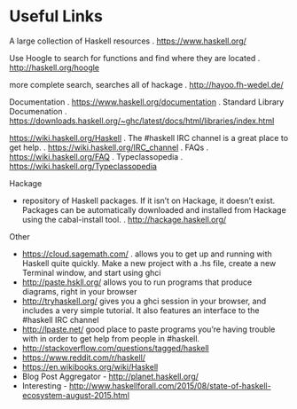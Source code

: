 # Useful Links

A large collection of Haskell resources
. https://www.haskell.org/

Use Hoogle to search for functions and find where they are located
. http://haskell.org/hoogle

more complete search, searches all of hackage
. http://hayoo.fh-wedel.de/

Documentation
. https://www.haskell.org/documentation
. Standard Library Documenation
  . https://downloads.haskell.org/~ghc/latest/docs/html/libraries/index.html

https://wiki.haskell.org/Haskell
. The #haskell IRC channel is a great place to get help.
  . https://wiki.haskell.org/IRC_channel
. FAQs
  . https://wiki.haskell.org/FAQ
. Typeclassopedia
  . https://wiki.haskell.org/Typeclassopedia

Hackage
- repository of Haskell packages. If it isn’t on Hackage, it doesn’t exist.
Packages can be automatically downloaded and installed from Hackage using the cabal-install tool.
. http://hackage.haskell.org/

Other
  - https://cloud.sagemath.com/
    . allows you to get up and running with Haskell quite quickly. Make a new project with a .hs file, create a new Terminal window, and start using ghci
  - http://paste.hskll.org/ allows you to run programs that produce diagrams, right in your browser
  - http://tryhaskell.org/ gives you a ghci session in your browser, and includes a very simple tutorial. It also features an interface to the #haskell IRC channel
  - http://lpaste.net/ good place to paste programs you’re having trouble with in order to get help from people in #haskell.
  - http://stackoverflow.com/questions/tagged/haskell
  - https://www.reddit.com/r/haskell/
  - https://en.wikibooks.org/wiki/Haskell
  - Blog Post Aggregator - http://planet.haskell.org/
  - Interesting - http://www.haskellforall.com/2015/08/state-of-haskell-ecosystem-august-2015.html
